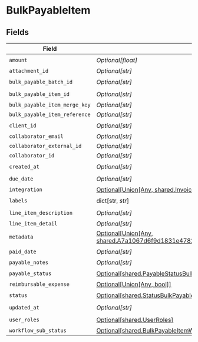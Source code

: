 # BulkPayableItem


## Fields

| Field                                                                                                                                               | Type                                                                                                                                                | Required                                                                                                                                            | Description                                                                                                                                         |
| --------------------------------------------------------------------------------------------------------------------------------------------------- | --------------------------------------------------------------------------------------------------------------------------------------------------- | --------------------------------------------------------------------------------------------------------------------------------------------------- | --------------------------------------------------------------------------------------------------------------------------------------------------- |
| `amount`                                                                                                                                            | *Optional[float]*                                                                                                                                   | :heavy_check_mark:                                                                                                                                  | N/A                                                                                                                                                 |
| `attachment_id`                                                                                                                                     | *Optional[str]*                                                                                                                                     | :heavy_minus_sign:                                                                                                                                  | N/A                                                                                                                                                 |
| `bulk_payable_batch_id`                                                                                                                             | *Optional[str]*                                                                                                                                     | :heavy_check_mark:                                                                                                                                  | N/A                                                                                                                                                 |
| `bulk_payable_item_id`                                                                                                                              | *Optional[str]*                                                                                                                                     | :heavy_check_mark:                                                                                                                                  | N/A                                                                                                                                                 |
| `bulk_payable_item_merge_key`                                                                                                                       | *Optional[str]*                                                                                                                                     | :heavy_minus_sign:                                                                                                                                  | N/A                                                                                                                                                 |
| `bulk_payable_item_reference`                                                                                                                       | *Optional[str]*                                                                                                                                     | :heavy_minus_sign:                                                                                                                                  | N/A                                                                                                                                                 |
| `client_id`                                                                                                                                         | *Optional[str]*                                                                                                                                     | :heavy_check_mark:                                                                                                                                  | N/A                                                                                                                                                 |
| `collaborator_email`                                                                                                                                | *Optional[str]*                                                                                                                                     | :heavy_minus_sign:                                                                                                                                  | N/A                                                                                                                                                 |
| `collaborator_external_id`                                                                                                                          | *Optional[str]*                                                                                                                                     | :heavy_minus_sign:                                                                                                                                  | N/A                                                                                                                                                 |
| `collaborator_id`                                                                                                                                   | *Optional[str]*                                                                                                                                     | :heavy_minus_sign:                                                                                                                                  | N/A                                                                                                                                                 |
| `created_at`                                                                                                                                        | *Optional[str]*                                                                                                                                     | :heavy_check_mark:                                                                                                                                  | N/A                                                                                                                                                 |
| `due_date`                                                                                                                                          | *Optional[str]*                                                                                                                                     | :heavy_check_mark:                                                                                                                                  | N/A                                                                                                                                                 |
| `integration`                                                                                                                                       | [Optional[Union[Any, shared.InvoiceIntegrations]]](undefined/models/shared/bulkpayableitemintegration.md)                                           | :heavy_minus_sign:                                                                                                                                  | N/A                                                                                                                                                 |
| `labels`                                                                                                                                            | dict[str, *str*]                                                                                                                                    | :heavy_check_mark:                                                                                                                                  | N/A                                                                                                                                                 |
| `line_item_description`                                                                                                                             | *Optional[str]*                                                                                                                                     | :heavy_check_mark:                                                                                                                                  | N/A                                                                                                                                                 |
| `line_item_detail`                                                                                                                                  | *Optional[str]*                                                                                                                                     | :heavy_minus_sign:                                                                                                                                  | N/A                                                                                                                                                 |
| `metadata`                                                                                                                                          | [Optional[Union[Any, shared.A7a1067d6f9d1831e4782756623a7bf61cb630a037de1ac86f003bc5c4cb7c14]]](undefined/models/shared/bulkpayableitemmetadata.md) | :heavy_minus_sign:                                                                                                                                  | N/A                                                                                                                                                 |
| `paid_date`                                                                                                                                         | *Optional[str]*                                                                                                                                     | :heavy_check_mark:                                                                                                                                  | N/A                                                                                                                                                 |
| `payable_notes`                                                                                                                                     | *Optional[str]*                                                                                                                                     | :heavy_minus_sign:                                                                                                                                  | N/A                                                                                                                                                 |
| `payable_status`                                                                                                                                    | [Optional[shared.PayableStatusBulkPayableItem]](undefined/models/shared/payablestatusbulkpayableitem.md)                                            | :heavy_check_mark:                                                                                                                                  | N/A                                                                                                                                                 |
| `reimbursable_expense`                                                                                                                              | [Optional[Union[Any, bool]]](undefined/models/shared/bulkpayableitemreimbursableexpense.md)                                                         | :heavy_minus_sign:                                                                                                                                  | N/A                                                                                                                                                 |
| `status`                                                                                                                                            | [Optional[shared.StatusBulkPayableItem]](undefined/models/shared/statusbulkpayableitem.md)                                                          | :heavy_check_mark:                                                                                                                                  | N/A                                                                                                                                                 |
| `updated_at`                                                                                                                                        | *Optional[str]*                                                                                                                                     | :heavy_check_mark:                                                                                                                                  | N/A                                                                                                                                                 |
| `user_roles`                                                                                                                                        | [Optional[shared.UserRoles]](undefined/models/shared/userroles.md)                                                                                  | :heavy_check_mark:                                                                                                                                  | N/A                                                                                                                                                 |
| `workflow_sub_status`                                                                                                                               | [Optional[shared.BulkPayableItemWorkflowSubStatus]](undefined/models/shared/bulkpayableitemworkflowsubstatus.md)                                    | :heavy_minus_sign:                                                                                                                                  | N/A                                                                                                                                                 |
